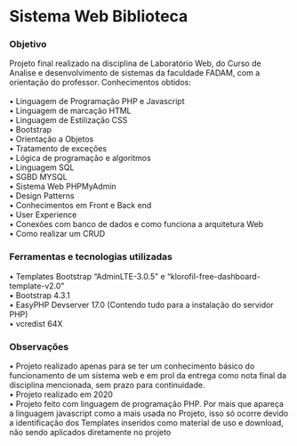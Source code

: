<h1>Sistema Web Biblioteca</h1>

<h3>Objetivo</h3>
Projeto final realizado na disciplina de Laboratório Web, do Curso de Analise e desenvolvimento de sistemas da faculdade FADAM, com a orientação do professor. Conhecimentos obtidos:<br>
<br>•	Linguagem de Programação PHP e Javascript<br>
•	Linguagem de marcação HTML<br>
•	Linguagem de Estilização CSS<br>
•	Bootstrap<br>
•	Orientação a Objetos<br>
•	Tratamento de exceções<br>
•	Lógica de programação e algoritmos<br>
•	Linguagem SQL<br>
•	SGBD MYSQL<br>
•	Sistema Web PHPMyAdmin<br>
•	Design Patterns<br>
•	Conhecimentos em Front e Back end<br>
•	User Experience<br>
•	Conexões com banco de dados e como funciona a arquitetura Web<br>
•	Como realizar um CRUD<br>


<h3>Ferramentas e tecnologias utilizadas</h3>
•	Templates Bootstrap “AdminLTE-3.0.5” e “klorofil-free-dashboard-template-v2.0”<br>
•	Bootstrap 4.3.1<br>
•	EasyPHP Devserver 17.0 (Contendo tudo para a instalação do servidor PHP)<br>
•	vcredist 64X<br>


<h3>Observações</h3>
•	Projeto realizado apenas para se ter um conhecimento básico do funcionamento de um sistema web e em prol da entrega como nota final da disciplina mencionada, sem prazo para continuidade.<br>
•	Projeto realizado em 2020<br>
•	Projeto feito com linguagem de programação PHP. Por mais que apareça a linguagem javascript como a mais usada no Projeto, isso só ocorre devido a identificação dos Templates inseridos como material de uso e download, não sendo aplicados diretamente no projeto<br>

